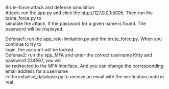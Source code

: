 Brute-force attack and defense simulation  
Attack: run the app.py and click the http://127.0.0.1:5005. Then run the brute_force.py to  
simulate the attack. If the password for a given name is found. The password will be displayed.  

Defense1: run the app_rate-limitation.py and the brute_force.py. When you continue to try to  
login, the account will be locked.  
Defense2: run the app_MFA and enter the correct username Kitty and password 234567, you will  
be redirected to the MFA interface. And you can change the corresponding email address for a username  
in the initialise_database.py to receive an email with the verification code in real.
